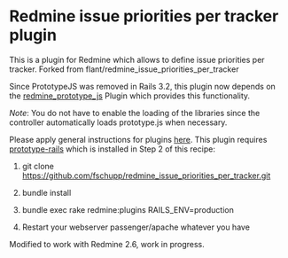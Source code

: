 Redmine issue priorities per tracker plugin
========================

This is a plugin for Redmine which allows to define issue priorities per tracker. Forked from flant/redmine_issue_priorities_per_tracker

Since PrototypeJS was removed in Rails 3.2, this plugin now depends on the [redmine_prototype_js](http://github.com/fschupp/redmine_prototype_js) Plugin which provides this functionality.

*_Note_*: You do not have to enable the loading of the libraries since the controller automatically loads prototype.js when necessary. 

Please apply general instructions for plugins [here](http://www.redmine.org/wiki/redmine/Plugins). This plugin requires [prototype-rails](https://github.com/rails/prototype-rails) which is installed in Step 2 of this recipe:

1. git clone https://github.com/fschupp/redmine_issue_priorities_per_tracker.git

2. bundle install

3. bundle exec rake redmine:plugins RAILS_ENV=production

4. Restart your webserver passenger/apache whatever you have

Modified to work with Redmine 2.6, work in progress. 
